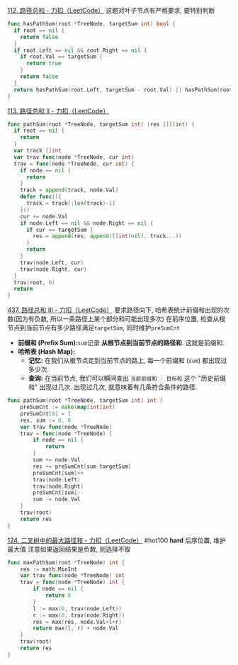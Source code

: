 [112. 路径总和 - 力扣（LeetCode）](https://leetcode.cn/problems/path-sum/description/)
这题对叶子节点有严格要求, 要特别判断
```go
func hasPathSum(root *TreeNode, targetSum int) bool {
  if root == nil {
    return false
  }
  if root.Left == nil && root.Right == nil {
    if root.Val == targetSum {
      return true
    }
    return false
  }
  return hasPathSum(root.Left, targetSum - root.Val) || hasPathSum(root.Right, targetSum - root.Val)
}
```
[113. 路径总和 II - 力扣（LeetCode）](https://leetcode.cn/problems/path-sum-ii/description/)
```go
func pathSum(root *TreeNode, targetSum int) (res [][]int) {
  if root == nil {
    return 
  }
  var track []int
  var trav func(node *TreeNode, cur int)
  trav = func(node *TreeNode, cur int) {
    if node == nil {
      return
    }
    track = append(track, node.Val)
    defer func(){
      track = track[:len(track)-1]
    }()
    cur += node.Val
    if node.Left == nil && node.Right == nil {
      if cur == targetSum {
        res = append(res, append([]int(nil), track...))
      }
      return
    }
    trav(node.Left, cur)
    trav(node.Right, cur)
  }
  trav(root, 0)
  return
}
```
[437. 路径总和 III - 力扣（LeetCode）](https://leetcode.cn/problems/path-sum-iii/description/)
要求路径向下, 哈希表统计前缀和出现的次数(因为有负数, 所以一条路径上某个部分和可能出现多次)
在前序位置, 检查从根节点到当前节点有多少路径满足`targetSum`, 同时维护`preSumCnt`
- **前缀和 (Prefix Sum):**`sum`记录 **从根节点到当前节点的路径和**. 这就是前缀和.
- **哈希表 (Hash Map):**
    - **记忆:** 在我们从根节点走到当前节点的路上, 每一个前缀和 (`sum`) 都出现过多少次.
    - **查询:** 在当前节点, 我们可以瞬间查出 `当前前缀和 - 目标和` 这个 "历史前缀和" 出现过几次. 出现过几次, 就意味着有几条符合条件的路径.
```go
func pathSum(root *TreeNode, targetSum int) int {
	preSumCnt := make(map[int]int)
	preSumCnt[0] = 1
	res, sum := 0, 0
	var trav func(node *TreeNode)
	trav = func(node *TreeNode) {
		if node == nil {
			return
		}
		sum += node.Val
		res += preSumCnt[sum-targetSum]
		preSumCnt[sum]++
		trav(node.Left)
		trav(node.Right)
		preSumCnt[sum]--
		sum -= node.Val
	}
	trav(root)
	return res
}
```

[124. 二叉树中的最大路径和 - 力扣（LeetCode）](https://leetcode.cn/problems/binary-tree-maximum-path-sum/description/?envType=study-plan-v2&envId=top-100-liked)
#hot100 **hard**
后序位置, 维护最大值
注意如果返回结果是负数, 则选择不取
```go
func maxPathSum(root *TreeNode) int {
	res := math.MinInt
	var trav func(node *TreeNode) int
	trav = func(node *TreeNode) int {
		if node == nil {
			return 0
		}
		l := max(0, trav(node.Left))
		r := max(0, trav(node.Right))
		res = max(res, node.Val+l+r)
		return max(l, r) + node.Val
	}
    trav(root)
    return res
}


```